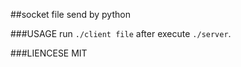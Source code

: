 ##socket file send by python

###USAGE
run `./client file` after execute `./server`.

###LIENCESE
MIT
